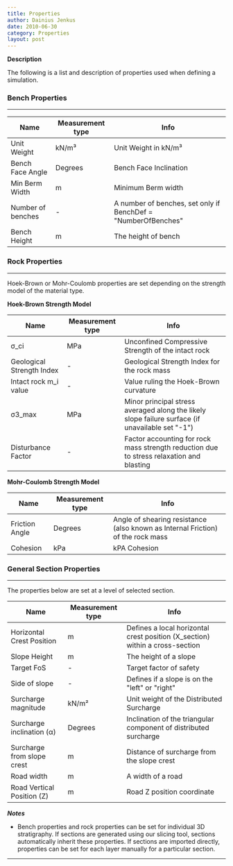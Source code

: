```yaml
---
title: Properties
author: Dainius Jenkus
date: 2010-06-30
category: Properties
layout: post
---
```


**Description**

The following is a list and description of properties used when defining a simulation.

### Bench Properties

---

| Name                                            | Measurement type   | Info                                                                                             |
|-------------------------------------------------|--------------------|--------------------------------------------------------------------------------------------------|
| Unit Weight                                     | kN/m³              | Unit Weight in kN/m³                                                                             |
| Bench Face Angle                                | Degrees            | Bench Face Inclination                                                                           |
| Min Berm Width                                  | m                  | Minimum Berm width                                                                               |
| Number of benches                               | -                  | A number of benches, set only if BenchDef = "NumberOfBenches"                                    |
| Bench Height                                    | m                  | The height of bench                                                                              |

### Rock Properties

---

Hoek-Brown or Mohr-Coulomb properties are set depending on the strength model of the material type.

**Hoek-Brown Strength Model**

| Name                                            | Measurement type   | Info                                                                                             |
|-------------------------------------------------|--------------------|--------------------------------------------------------------------------------------------------|
| σ_ci                                            | MPa                | Unconfined Compressive Strength of the intact rock                                               |
| Geological Strength Index                       | -                  | Geological Strength Index for the rock mass                                                      |
| Intact rock m_i value                           | -                  | Value ruling the Hoek-Brown curvature                                                            |
| σ3_max                                          | MPa                | Minor principal stress averaged along the likely slope failure surface (if unavailable set "-1") |
| Disturbance Factor                              | -                  | Factor accounting for rock mass strength reduction due to stress relaxation and blasting         |

**Mohr-Coulomb Strength Model**

| Name                                            | Measurement type   | Info                                                                                             |
|-------------------------------------------------|--------------------|--------------------------------------------------------------------------------------------------|
| Friction Angle                                  | Degrees            | Angle of shearing resistance (also known as Internal Friction) of the rock mass                  |
| Cohesion                                        | kPa                | kPA Cohesion                                                                                     |

### General Section Properties

---

The properties below are set at a level of selected section.

| Name                                            | Measurement type   | Info                                                                                             |
|-------------------------------------------------|--------------------|--------------------------------------------------------------------------------------------------|
| Horizontal Crest Position                       | m                  | Defines a local horizontal crest position (X_section) within a cross-section                     |
| Slope Height                                    | m                  | The height of a slope                                                                            |
| Target FoS                                      | -                  | Target factor of safety                                                                          |
| Side of slope                                   | -                  | Defines if a slope is on the "left" or "right"                                                   |
| Surcharge magnitude                             | kN/m²              | Unit weight of the Distributed Surcharge                                                         |
| Surcharge inclination (α)                       | Degrees            | Inclination of the triangular component of distributed surcharge                                 |
| Surcharge from slope crest                      | m                  | Distance of surcharge from the slope crest                                                       |
| Road width                                      | m                  | A width of a road                                                                                |
| Road Vertical Position (Z)                      | m                  | Road Z position coordinate                                                                       |

***Notes***
* Bench properties and rock properties can be set for individual 3D stratigraphy. If sections are generated using our slicing tool, sections automatically inherit these properties. If sections are imported directly, properties can be set for each layer manually for a particular section.
---